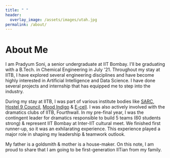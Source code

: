 ```yaml
---
title: " "
header:
  overlay_image: /assets/images/utah.jpg
permalink: /about/
---
```


# About Me

<div class=text-justify>
  
I am Pradyum Soni, a senior undergraduate at IIT Bombay. I'll be graduating with a B.Tech. in Chemical Engineering in July '21. Throughout my stay at IITB, I have explored several engineering disciplines and have become highly interested in Artificial Intelligence and Data Science. I have done several projects and internship that has equipped me to step into the industry.

During my stay at IITB, I was part of various institute bodies like 
[SARC](https://sarc-iitb.org/), [Hostel 9 Council](https://www.google.com/search?q=h9+iitb&client=ubuntu&hs=la0&channel=fs&sxsrf=ALeKk03EoGf09ncCA-BFdoGPkTEdI0asng%3A1621969134627&ei=7kitYOzdJa2T4-EPy5uN4A0&oq=h9+iitb&gs_lcp=Cgdnd3Mtd2l6EAMyBAgjECcyCAguEMcBEK8BOgcIABBHELADUNg3WPw7YIQ-aAFwAngAgAHMAYgBxgiSAQUwLjUuMZgBAKABAaoBB2d3cy13aXrIAQjAAQE&sclient=gws-wiz&ved=0ahUKEwjsjOzwweXwAhWtyTgGHctNA9wQ4dUDCA0&uact=5), [Mood Indigo](https://en.wikipedia.org/wiki/Mood_Indigo_(festival)) & [E-cell](https://www.ecell.in/2020/). I was also actively involved with the dramatics clubs of IITB, Fourthwall. In my pre-final year, I was the contingent leader for dramatics responsible to build 5 teams (60 students strong) & represent IIT Bombay at Inter-IIT cultural meet. We finished first runner-up, so it was an exhilarating experience. This experience played a major role in shaping my leadership & teamwork outlook.

My father is a goldsmith & mother is a house-maker. On this note, I am proud to share that I am going to be first-generation IITian from my family.

</div>
